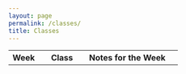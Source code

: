 ```yaml
---
layout: page
permalink: /classes/
title: Classes
---
```


<table>
    <tr>
     <th>Week<th>
     <th>Class<th>
     <th>Notes for the Week<th>